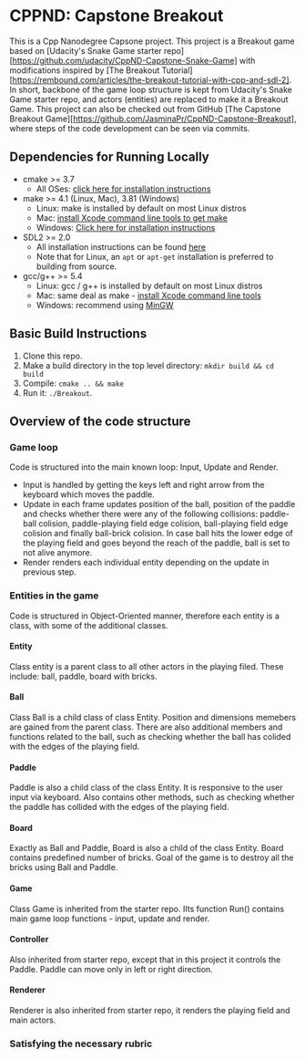 # CPPND: Capstone Breakout

This is a Cpp Nanodegree Capsone project. This project is a Breakout game based on [Udacity's Snake Game starter repo][https://github.com/udacity/CppND-Capstone-Snake-Game] with modifications inspired by [The Breakout Tutorial][https://rembound.com/articles/the-breakout-tutorial-with-cpp-and-sdl-2]. In short, backbone of the game loop structure is kept from Udacity's Snake Game starter repo, and actors (entities) are replaced to make it a Breakout Game. This project can also be checked out from GitHub [The Capstone Breakout Game][https://github.com/JasminaPr/CppND-Capstone-Breakout], where steps of the code development can be seen via commits.

## Dependencies for Running Locally
* cmake >= 3.7
  * All OSes: [click here for installation instructions](https://cmake.org/install/)
* make >= 4.1 (Linux, Mac), 3.81 (Windows)
  * Linux: make is installed by default on most Linux distros
  * Mac: [install Xcode command line tools to get make](https://developer.apple.com/xcode/features/)
  * Windows: [Click here for installation instructions](http://gnuwin32.sourceforge.net/packages/make.htm)
* SDL2 >= 2.0
  * All installation instructions can be found [here](https://wiki.libsdl.org/Installation)
  * Note that for Linux, an `apt` or `apt-get` installation is preferred to building from source.
* gcc/g++ >= 5.4
  * Linux: gcc / g++ is installed by default on most Linux distros
  * Mac: same deal as make - [install Xcode command line tools](https://developer.apple.com/xcode/features/)
  * Windows: recommend using [MinGW](http://www.mingw.org/)

## Basic Build Instructions

1. Clone this repo.
2. Make a build directory in the top level directory: `mkdir build && cd build`
3. Compile: `cmake .. && make`
4. Run it: `./Breakout`.

## Overview of the code structure

### Game loop
Code is structured into the main known loop: Input, Update and Render.
* Input is handled by getting the keys left and right arrow from the keyboard which moves the paddle.
* Update in each frame updates position of the ball, position of the paddle and checks whether there were any of the following collisions: paddle-ball colision, paddle-playing field edge colision, ball-playing field edge colision and finally ball-brick colision. In case ball hits the lower edge of the playing field and goes beyond the reach of the paddle, ball is set to not alive anymore.
* Render renders each individual entity depending on the update in previous step.

### Entities in the game
Code is structured in Object-Oriented manner, therefore each entity is a class, with some of the additional classes.
#### Entity
Class entity is a parent class to all other actors in the playing filed. These include: ball, paddle, board with bricks.
#### Ball
Class Ball is a child class of class Entity. Position and dimensions memebers are gained from the parent class. There are also additional members and functions related to the ball, such as checking whether the ball has colided with the edges of the playing field.
#### Paddle
Paddle is also a child class of the class Entity. It is responsive to the user input via keyboard. Also contains other methods, such as checking whether the paddle has collided with the edges of the playing field.
#### Board
Exactly as Ball and Paddle, Board is also a child of the class Entity. Board contains predefined number of bricks. Goal of the game is to destroy all the bricks using Ball and Paddle.
#### Game
Class Game is inherited from the starter repo. IIts function Run() contains main game loop functions - input, update and render.
#### Controller
Also inherited from starter repo, except that in this project it controls the Paddle. Paddle can move only in left or right direction.
#### Renderer
Renderer is also inherited from starter repo, it renders the playing field and main actors.

### Satisfying the necessary rubric
